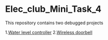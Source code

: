 # Elec_club_Mini_Task_4
This repository contains two debugged projects

1.[Water level controller](https://github.com/Snehan2k2/Elec_club_Mini_Task_4/blob/master/Water%20level%20controller.md)
2.[Wireless doorbell](https://github.com/Snehan2k2/Elec_club_Mini_Task_4/blob/master/Wireless%20doorbell.md)

